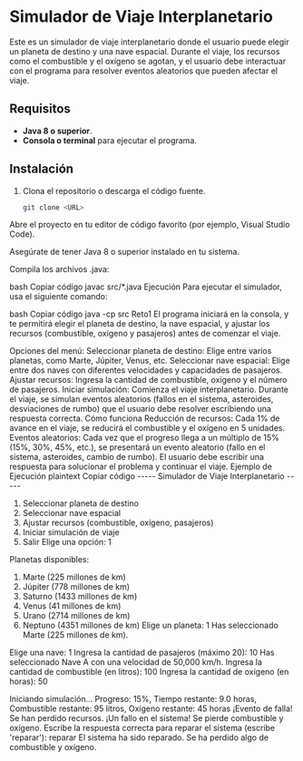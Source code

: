 # Simulador de Viaje Interplanetario

Este es un simulador de viaje interplanetario donde el usuario puede elegir un planeta de destino y una nave espacial. Durante el viaje, los recursos como el combustible y el oxígeno se agotan, y el usuario debe interactuar con el programa para resolver eventos aleatorios que pueden afectar el viaje.

## Requisitos

- **Java 8 o superior**.
- **Consola o terminal** para ejecutar el programa.

## Instalación

1. Clona el repositorio o descarga el código fuente.

   ```bash
   git clone <URL>
Abre el proyecto en tu editor de código favorito (por ejemplo, Visual Studio Code).

Asegúrate de tener Java 8 o superior instalado en tu sistema.

Compila los archivos .java:

bash
Copiar código
javac src/*.java
Ejecución
Para ejecutar el simulador, usa el siguiente comando:

bash
Copiar código
java -cp src Reto1
El programa iniciará en la consola, y te permitirá elegir el planeta de destino, la nave espacial, y ajustar los recursos (combustible, oxígeno y pasajeros) antes de comenzar el viaje.

Opciones del menú:
Seleccionar planeta de destino: Elige entre varios planetas, como Marte, Júpiter, Venus, etc.
Seleccionar nave espacial: Elige entre dos naves con diferentes velocidades y capacidades de pasajeros.
Ajustar recursos: Ingresa la cantidad de combustible, oxígeno y el número de pasajeros.
Iniciar simulación: Comienza el viaje interplanetario. Durante el viaje, se simulan eventos aleatorios (fallos en el sistema, asteroides, desviaciones de rumbo) que el usuario debe resolver escribiendo una respuesta correcta.
Cómo funciona
Reducción de recursos: Cada 1% de avance en el viaje, se reducirá el combustible y el oxígeno en 5 unidades.
Eventos aleatorios: Cada vez que el progreso llega a un múltiplo de 15% (15%, 30%, 45%, etc.), se presentará un evento aleatorio (fallo en el sistema, asteroides, cambio de rumbo). El usuario debe escribir una respuesta para solucionar el problema y continuar el viaje.
Ejemplo de Ejecución
plaintext
Copiar código
----- Simulador de Viaje Interplanetario -----
1. Seleccionar planeta de destino
2. Seleccionar nave espacial
3. Ajustar recursos (combustible, oxígeno, pasajeros)
4. Iniciar simulación de viaje
5. Salir
Elige una opción: 1

Planetas disponibles:
1. Marte (225 millones de km)
2. Júpiter (778 millones de km)
3. Saturno (1433 millones de km)
4. Venus (41 millones de km)
5. Urano (2714 millones de km)
6. Neptuno (4351 millones de km)
Elige un planeta: 1
Has seleccionado Marte (225 millones de km).

Elige una nave: 1
Ingresa la cantidad de pasajeros (máximo 20): 10
Has seleccionado Nave A con una velocidad de 50,000 km/h.
Ingresa la cantidad de combustible (en litros): 100
Ingresa la cantidad de oxígeno (en horas): 50

Iniciando simulación...
Progreso: 15%, Tiempo restante: 9.0 horas, Combustible restante: 95 litros, Oxígeno restante: 45 horas
¡Evento de falla! Se han perdido recursos.
¡Un fallo en el sistema! Se pierde combustible y oxígeno.
Escribe la respuesta correcta para reparar el sistema (escribe 'reparar'): reparar
El sistema ha sido reparado. Se ha perdido algo de combustible y oxígeno.